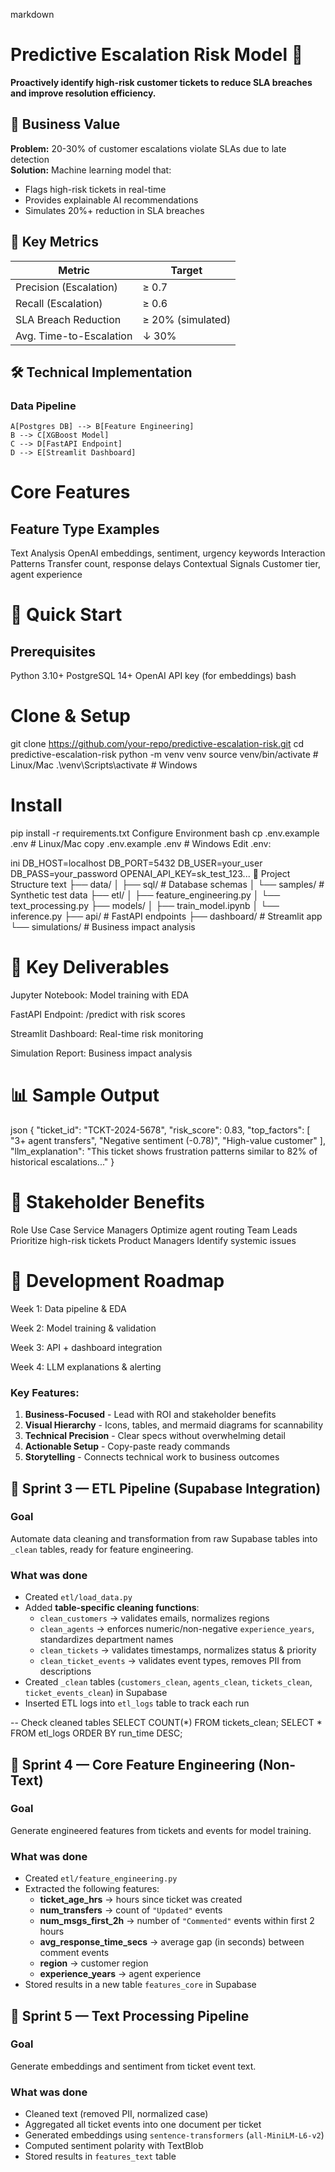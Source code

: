 markdown
# Predictive Escalation Risk Model 🚨

**Proactively identify high-risk customer tickets to reduce SLA breaches and improve resolution efficiency.**

## 📌 Business Value
**Problem:** 20-30% of customer escalations violate SLAs due to late detection  
**Solution:** Machine learning model that:
- Flags high-risk tickets in real-time
- Provides explainable AI recommendations
- Simulates 20%+ reduction in SLA breaches

## 🎯 Key Metrics
| Metric                  | Target       |
|-------------------------|-------------|
| Precision (Escalation)  | ≥ 0.7       |
| Recall (Escalation)     | ≥ 0.6       |
| SLA Breach Reduction    | ≥ 20% (simulated) |
| Avg. Time-to-Escalation | ↓ 30%       |

## 🛠️ Technical Implementation

### Data Pipeline

    A[Postgres DB] --> B[Feature Engineering]
    B --> C[XGBoost Model]
    C --> D[FastAPI Endpoint]
    D --> E[Streamlit Dashboard]
# Core Features
## Feature Type	Examples
Text Analysis	OpenAI embeddings, sentiment, urgency keywords
Interaction Patterns	Transfer count, response delays
Contextual Signals	Customer tier, agent experience
# 🚀 Quick Start
## Prerequisites
Python 3.10+
PostgreSQL 14+
OpenAI API key (for embeddings)
bash
# Clone & Setup
git clone https://github.com/your-repo/predictive-escalation-risk.git
cd predictive-escalation-risk
python -m venv venv
source venv/bin/activate  # Linux/Mac
.\venv\Scripts\activate   # Windows

# Install
pip install -r requirements.txt
Configure Environment
bash
cp .env.example .env  # Linux/Mac
copy .env.example .env  # Windows
Edit .env:

ini
DB_HOST=localhost
DB_PORT=5432
DB_USER=your_user
DB_PASS=your_password
OPENAI_API_KEY=sk_test_123...
📂 Project Structure
text
├── data/
│   ├── sql/                 # Database schemas
│   └── samples/             # Synthetic test data
├── etl/
│   ├── feature_engineering.py
│   └── text_processing.py
├── models/
│   ├── train_model.ipynb
│   └── inference.py
├── api/                     # FastAPI endpoints
├── dashboard/               # Streamlit app
└── simulations/             # Business impact analysis
# 🌟 Key Deliverables
Jupyter Notebook: Model training with EDA

FastAPI Endpoint: /predict with risk scores

Streamlit Dashboard: Real-time risk monitoring

Simulation Report: Business impact analysis

# 📊 Sample Output
json
{
  "ticket_id": "TCKT-2024-5678",
  "risk_score": 0.83,
  "top_factors": [
    "3+ agent transfers",
    "Negative sentiment (-0.78)",
    "High-value customer"
  ],
  "llm_explanation": "This ticket shows frustration patterns similar to 82% of historical escalations..."
}
# 🤝 Stakeholder Benefits
Role	Use Case
Service Managers	Optimize agent routing
Team Leads	Prioritize high-risk tickets
Product Managers	Identify systemic issues
# 📅 Development Roadmap
Week 1: Data pipeline & EDA

Week 2: Model training & validation

Week 3: API + dashboard integration

Week 4: LLM explanations & alerting

### Key Features:
1. **Business-Focused** - Lead with ROI and stakeholder benefits
2. **Visual Hierarchy** - Icons, tables, and mermaid diagrams for scannability
3. **Technical Precision** - Clear specs without overwhelming detail
4. **Actionable Setup** - Copy-paste ready commands
5. **Storytelling** - Connects technical work to business outcomes


## 🚀 Sprint 3 — ETL Pipeline (Supabase Integration)

### Goal
Automate data cleaning and transformation from raw Supabase tables into `_clean` tables, ready for feature engineering.

### What was done
- Created `etl/load_data.py`  
- Added **table-specific cleaning functions**:
  - `clean_customers` → validates emails, normalizes regions
  - `clean_agents` → enforces numeric/non-negative `experience_years`, standardizes department names
  - `clean_tickets` → validates timestamps, normalizes status & priority
  - `clean_ticket_events` → validates event types, removes PII from descriptions
- Created `_clean` tables (`customers_clean`, `agents_clean`, `tickets_clean`, `ticket_events_clean`) in Supabase
- Inserted ETL logs into `etl_logs` table to track each run


-- Check cleaned tables
SELECT COUNT(*) FROM tickets_clean;
SELECT * FROM etl_logs ORDER BY run_time DESC;

## 🚀 Sprint 4 — Core Feature Engineering (Non-Text)

### Goal
Generate engineered features from tickets and events for model training.

### What was done
- Created `etl/feature_engineering.py`
- Extracted the following features:
  - **ticket_age_hrs** → hours since ticket was created
  - **num_transfers** → count of `"Updated"` events
  - **num_msgs_first_2h** → number of `"Commented"` events within first 2 hours
  - **avg_response_time_secs** → average gap (in seconds) between comment events
  - **region** → customer region
  - **experience_years** → agent experience
- Stored results in a new table `features_core` in Supabase


## 🚀 Sprint 5 — Text Processing Pipeline

### Goal
Generate embeddings and sentiment from ticket event text.

### What was done
- Cleaned text (removed PII, normalized case)
- Aggregated all ticket events into one document per ticket
- Generated embeddings using `sentence-transformers` (`all-MiniLM-L6-v2`)
- Computed sentiment polarity with TextBlob
- Stored results in `features_text` table


